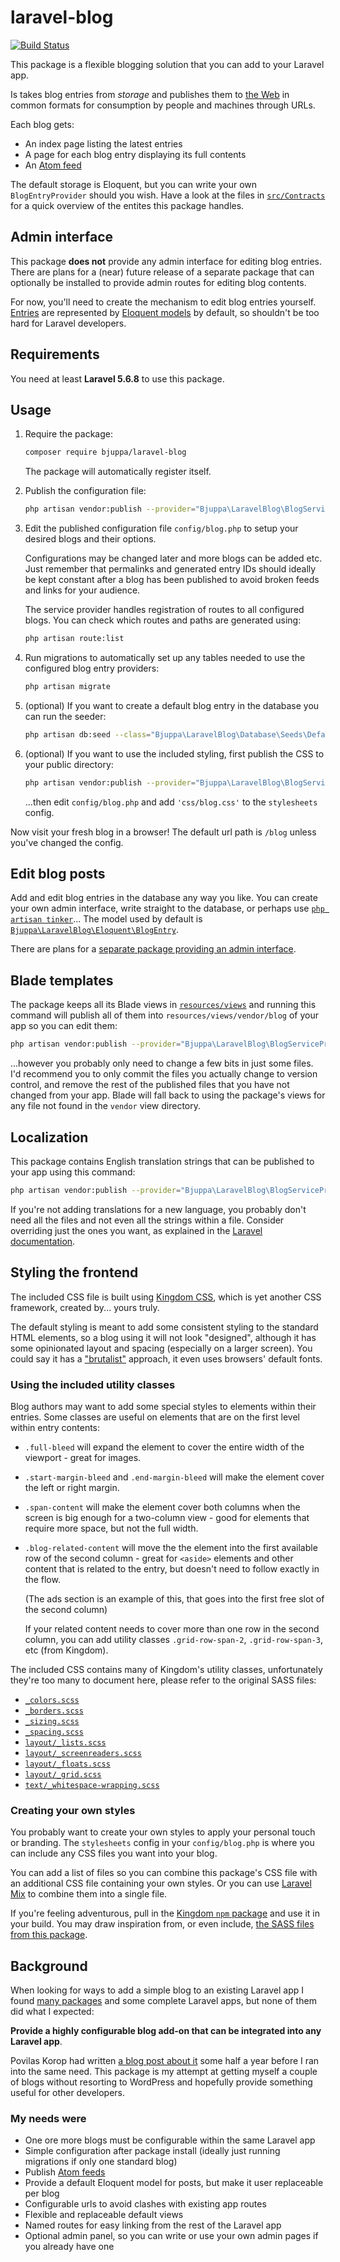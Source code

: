 # laravel-blog

[![Build Status](https://travis-ci.org/bjuppa/laravel-blog.svg?branch=master)](https://travis-ci.org/bjuppa/laravel-blog)

This package is a flexible blogging solution that you can add to your Laravel app.

Is takes blog entries from *storage* and publishes them to
[the Web](https://en.wikipedia.org/wiki/World_Wide_Web)
in common formats for consumption by people and machines through URLs.

Each blog gets:

- An index page listing the latest entries
- A page for each blog entry displaying its full contents
- An [Atom feed](https://en.wikipedia.org/wiki/Atom_(standard))

The default storage is Eloquent, but you can write your own `BlogEntryProvider` should you wish.
Have a look at the files in [`src/Contracts`](https://github.com/bjuppa/laravel-blog/tree/master/src/Contracts)
for a quick overview of the entites this package handles.

## Admin interface

This package **does not** provide any admin interface for editing blog entries.
There are plans for a (near) future release of a separate package
that can optionally be installed to provide admin routes for editing blog contents.

For now, you'll need to create the mechanism to edit blog entries yourself.
[Entries](https://github.com/bjuppa/laravel-blog/blob/master/src/Eloquent/BlogEntry.php)
are represented by [Eloquent models](https://laravel.com/docs/eloquent) by default,
so shouldn't be too hard for Laravel developers.

## Requirements

You need at least **Laravel 5.6.8** to use this package.

## Usage

1. Require the package:

    ```bash
    composer require bjuppa/laravel-blog
    ```

    The package will automatically register itself.

2. Publish the configuration file:

    ```bash
    php artisan vendor:publish --provider="Bjuppa\LaravelBlog\BlogServiceProvider" --tag="blog-config"
    ```

3. Edit the published configuration file `config/blog.php` to setup your desired blogs and their options.

    Configurations may be changed later and more blogs can be added etc.
    Just remember that permalinks and generated entry IDs should ideally be kept constant
    after a blog has been published to avoid broken feeds and links for your audience.

    The service provider handles registration of routes to all configured blogs.
    You can check which routes and paths are generated using:

    ```bash
    php artisan route:list
    ```

4. Run migrations to automatically set up any tables needed to use the configured blog entry providers:

    ```bash
    php artisan migrate
    ```

5. (optional) If you want to create a default blog entry in the database you can run the seeder:

    ```bash
    php artisan db:seed --class="Bjuppa\LaravelBlog\Database\Seeds\DefaultBlogEntrySeeder"
    ```

6. (optional) If you want to use the included styling, first publish the CSS to your public directory:

    ```bash
    php artisan vendor:publish --provider="Bjuppa\LaravelBlog\BlogServiceProvider" --tag="blog-styling"
    ```

    ...then edit `config/blog.php` and add `'css/blog.css'` to the `stylesheets` config.

Now visit your fresh blog in a browser!
The default url path is `/blog` unless you've changed the config.

## Edit blog posts

Add and edit blog entries in the database any way you like.
You can create your own admin interface, write straight to the database, or perhaps use
[`php artisan tinker`](https://laravel.com/docs/artisan#introduction)...
The model used by default is
[`Bjuppa\LaravelBlog\Eloquent\BlogEntry`](https://github.com/bjuppa/laravel-blog/blob/master/src/Eloquent/BlogEntry.php).

There are plans for a [separate package providing an admin interface](#admin-interface).

## Blade templates

The package keeps all its Blade views in [`resources/views`](https://github.com/bjuppa/laravel-blog/tree/master/resources/views)
and running this command will publish all of them into `resources/views/vendor/blog` of your app so you can edit them:

```bash
php artisan vendor:publish --provider="Bjuppa\LaravelBlog\BlogServiceProvider" --tag="blog-views"
```

...however you probably only need to change a few bits in just some files.
I'd recommend you to only commit the files you actually change to version control,
and remove the rest of the published files that you have not changed from your app.
Blade will fall back to using the package's views for any file not found in the `vendor` view directory.

## Localization

This package contains English translation strings that can be published to your app using this command:

```bash
php artisan vendor:publish --provider="Bjuppa\LaravelBlog\BlogServiceProvider" --tag="blog-translations"
```

If you're not adding translations for a new language,
you probably don't need all the files and not even all the strings within a file.
Consider overriding just the ones you want, as explained in the
[Laravel documentation](https://laravel.com/docs/localization#overriding-package-language-files).

## Styling the frontend

The included CSS file is built using [Kingdom CSS](https://bjuppa.github.io/kingdom/),
which is yet another CSS framework, created by... yours truly.

The default styling is meant to add some consistent styling to the standard HTML elements,
so a blog using it will not look "designed", although it has some opinionated layout and spacing
(especially on a larger screen).
You could say it has a ["brutalist"](https://brutalist-web.design) approach,
it even uses browsers' default fonts.

### Using the included utility classes

Blog authors may want to add some special styles to elements within their entries.
Some classes are useful on elements that are on the first level within entry contents:

- `.full-bleed` will expand the element to cover the entire width of the viewport - great for images.
- `.start-margin-bleed` and `.end-margin-bleed` will make the element cover the left or right margin.
- `.span-content` will make the element cover both columns when the screen is big enough for a two-column view -
  good for elements that require more space, but not the full width.
- `.blog-related-content` will move the the element into the first available row of the second column -
  great for `<aside>` elements and other content that is related to the entry,
  but doesn't need to follow exactly in the flow.

  (The ads section is an example of this, that goes into the first free slot of the second column)

  If your related content needs to cover more than one row in the second column,
  you can add utility classes `.grid-row-span-2`, `.grid-row-span-3`, etc (from Kingdom).

The included CSS contains many of Kingdom's utility classes, unfortunately they're too many to document here,
please refer to the original SASS files:

- [`_colors.scss`](https://github.com/bjuppa/kingdom/blob/master/src/utilities/_colors.scss)
- [`_borders.scss`](https://github.com/bjuppa/kingdom/blob/master/src/utilities/_borders.scss)
- [`_sizing.scss`](https://github.com/bjuppa/kingdom/blob/master/src/utilities/_sizing.scss)
- [`_spacing.scss`](https://github.com/bjuppa/kingdom/blob/master/src/utilities/_spacing.scss)
- [`layout/_lists.scss`](https://github.com/bjuppa/kingdom/blob/master/src/utilities/layout/_lists.scss)
- [`layout/_screenreaders.scss`](https://github.com/bjuppa/kingdom/blob/master/src/utilities/layout/_screenreaders.scss)
- [`layout/_floats.scss`](https://github.com/bjuppa/kingdom/blob/master/src/utilities/layout/_floats.scss)
- [`layout/_grid.scss`](https://github.com/bjuppa/kingdom/blob/master/src/utilities/layout/_grid.scss)
- [`text/_whitespace-wrapping.scss`](https://github.com/bjuppa/kingdom/blob/master/src/utilities/text/_whitespace-wrapping.scss)

### Creating your own styles

You probably want to create your own styles to apply your personal touch or branding.
The `stylesheets` config in your `config/blog.php` is where you can include any CSS files you want into your blog.

You can add a list of files so you can combine this package's CSS file with an additional
CSS file containing your own styles.
Or you can use [Laravel Mix](https://laravel.com/docs/mix) to combine them into a single file.

If you're feeling adventurous, pull in the [Kingdom `npm` package](https://www.npmjs.com/package/kingdom-css)
and use it in your build.
You may draw inspiration from, or even include, [the SASS files from this package](https://github.com/bjuppa/laravel-blog/tree/master/resources/sass).

## Background

When looking for ways to add a simple blog to an existing Laravel app I found
[many packages](https://packagist.org/?q=laravel%20blog)
and some complete Laravel apps, but none of them did what I expected:

**Provide a highly configurable blog add-on that can be integrated into any Laravel app**.

Povilas Korop had written
[a blog post about it](https://quickadminpanel.com/blog/blog-packages-for-laravel-nothing-to-choose-from/)
some half a year before I ran into the same need.
This package is my attempt at getting myself a couple of blogs without resorting to WordPress
and hopefully provide something useful for other developers.

### My needs were

- One ore more blogs must be configurable within the same Laravel app
- Simple configuration after package install (ideally just running migrations if only one standard blog)
- Publish [Atom feeds](https://en.wikipedia.org/wiki/Atom_(standard))
- Provide a default Eloquent model for posts, but make it user replaceable per blog
- Configurable urls to avoid clashes with existing app routes
- Flexible and replaceable default views
- Named routes for easy linking from the rest of the Laravel app
- Optional admin panel, so you can write or use your own admin pages if you already have one
